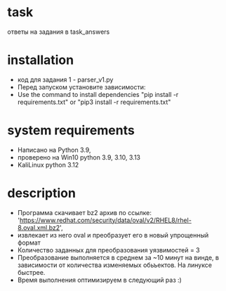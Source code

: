 # task
ответы на задания в task_answers

# installation
- код для задания 1 - parser_v1.py
- Перед запуском установите зависимости:
 - Use the command to install dependencies "pip install -r requirements.txt" or 
"pip3 install -r requirements.txt"

# system requirements
- Написано на Python 3.9,
- проверено на Win10 python 3.9, 3.10, 3.13
- KaliLinux python 3.12

# description
- Программа скачивает bz2 архив по ссылке: 'https://www.redhat.com/security/data/oval/v2/RHEL8/rhel-8.oval.xml.bz2',
- извлекает из него oval и преобразует его в новый упрощенный формат
- Количество заданных для преобразования уязвимостей = 3
- Преобразование выполняется в среднем за ~10 минут на винде, в зависимости от количества изменяемых обьъектов. На линуксе быстрее.
- Время выполнения оптимизируем в следующий раз :)
